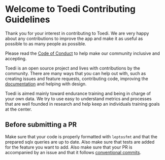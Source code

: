 # Welcome to Toedi Contributing Guidelines

Thank you for your interest in contributing to Toedi. We are very happy about any contributions to improve the app and make it as useful as possible to as many people as possible.

Please read the [Code of Conduct](./CODE_OF_CONDUCT.md) to help make our community inclusive and accepting.

Toedi is an open source project and lives with contributions by the community. There are many ways that you can help out with, such as creating issues and feature requests, 
contributing code, improving the [documentation](https://github.com/toedirs/toedirs-book) and helping with design.

Toedi is aimed mainly toward endurance training and being in charge of your own data. We try to use easy to understand metrics and processes that are well founded in research and help 
keep an individuals training goals at the center.

## Before submitting a PR
Make sure that your code is properly formatted with `leptosfmt` and that the prepared sqlx queries are up to date. Also make sure that tests are added for the feature you want to add.
Also make sure that your PR is accompanied by an issue and that it follows [conventional commits](https://www.conventionalcommits.org/en/v1.0.0/).
